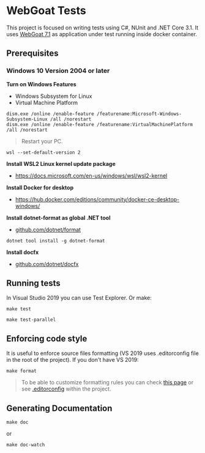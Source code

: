 # WebGoat Tests

This project is focused on writing tests using C#, NUnit and .NET Core 3.1. It uses [WebGoat 7.1](https://github.com/WebGoat/WebGoat/releases/tag/7.1) as application under test running inside docker container.

## Prerequisites

### Windows 10 Version 2004 or later

**Turn on Windows Features**
- Windows Subsystem for Linux
- Virtual Machine Platform
```
dism.exe /online /enable-feature /featurename:Microsoft-Windows-Subsystem-Linux /all /norestart
dism.exe /online /enable-feature /featurename:VirtualMachinePlatform /all /norestart
```
> Restart your PC.
```
wsl --set-default-version 2
```

**Install WSL2 Linux kernel update package**
- https://docs.microsoft.com/en-us/windows/wsl/wsl2-kernel

**Install Docker for desktop**
- https://hub.docker.com/editions/community/docker-ce-desktop-windows/

**Install dotnet-format as global .NET tool**
- [github.com/dotnet/format](https://github.com/dotnet/format)
```
dotnet tool install -g dotnet-format
```

**Install docfx**
- [github.com/dotnet/docfx](https://github.com/dotnet/docfx/releases)

## Running tests

In Visual Studio 2019 you can use Test Explorer. Or make:

```
make test
```
```
make test-parallel
```

## Enforcing code style

It is useful to enforce source files formatting (VS 2019 uses .editorconfig file in the root of the project). If you don't have VS 2019:

```
make format
```

> To be able to customize formatting rules you can check [this page](https://docs.microsoft.com/en-us/visualstudio/ide/editorconfig-formatting-conventions?view=vs-2019) or see [.editorconfig](https://editorconfig.org/) within the project.

## Generating Documentation

```
make doc
```

or

```
make doc-watch
```
